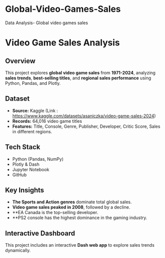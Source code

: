 # Global-Video-Games-Sales
Data Analysis- Global video games sales

# Video Game Sales Analysis

## Overview
This project explores **global video game sales** from **1971-2024**, analyzing **sales trends**, **best-selling titles**, and **regional sales performance** using Python, Pandas, and Plotly.

## Dataset
- **Source:** Kaggle (Link : https://www.kaggle.com/datasets/asaniczka/video-game-sales-2024)
- **Records:** 64,016 video game titles
- **Features:** Title, Console, Genre, Publisher, Developer, Critic Score, Sales in different regions.

## Tech Stack
- Python (Pandas, NumPy)
- Plotly & Dash
- Jupyter Notebook
- GitHub

## Key Insights
 - **The Sports and Action genres** dominate total global sales.  
 - **Video game sales peaked in 2008**, followed by a decline.  
 - **EA Canada is the top-selling developer.  
 - **PS2 console has the highest dominance in the gaming industry.

## Interactive Dashboard
This project includes an interactive **Dash web app** to explore sales trends dynamically.

